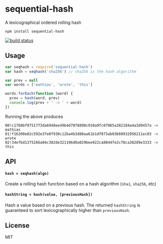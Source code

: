 # sequential-hash

A lexicographical ordered rolling hash

```
npm install sequential-hash
```

[![build status](http://img.shields.io/travis/mafintosh/sequential-hash.svg?style=flat)](http://travis-ci.org/mafintosh/sequential-hash)

## Usage

``` js
var seqhash = require('sequential-hash')
var hash = seqhash('sha256') // sha256 is the hash algorithm

var prev = null
var words = ['mathias', 'wrote', 'this']

words.forEach(function (word) {
  prev = hash(word, prev)
  console.log(prev + ' -> ' + word)
})
```

Running the above produces

```
00!c1768bf97517f3da6948ee49b4d7078890c910a9fc07065a382184a4a3d9457a -> mathias
01!f16200e82c592e37e0f938c12ba4b3d88aa61b1df873ab03b60932956211ec03 -> wrote
02!34efbd1375266a04c302de321196d0a029bee922ca8044fe2cf8ca38289e3333 -> this
```

## API

#### `hash = seqhash(algo)`

Create a rolling hash function based on a hash algorithm (`sha1`, `sha256`, etc)

#### `hashString = hash(value, [previousHash])`

Hash a value based on a previous hash. The returned `hashString` is guaranteed to sort
lexicographically higher than `previousHash`.

## License

MIT
